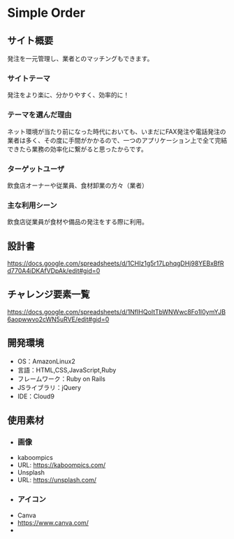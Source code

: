 # Simple Order

## サイト概要
発注を一元管理し、業者とのマッチングもできます。

### サイトテーマ
発注をより楽に、分かりやすく、効率的に！

### テーマを選んだ理由
ネット環境が当たり前になった時代においても、いまだにFAX発注や電話発注の業者は多く、その度に手間がかかるので、一つのアプリケーション上で全て完結できたら業務の効率化に繋がると思ったからです。

### ターゲットユーザ
飲食店オーナーや従業員、食材卸業の方々（業者）

### 主な利用シーン
飲食店従業員が食材や備品の発注をする際に利用。

## 設計書
https://docs.google.com/spreadsheets/d/1CHIz1g5r17LphqgDHj98YEBxBfRd770A4iDKAfVDpAk/edit#gid=0

## チャレンジ要素一覧
https://docs.google.com/spreadsheets/d/1NfIHQoItTbWNWwc8Fo1l0ymYJB6aopwwvo2cWN5uRVE/edit#gid=0

## 開発環境
- OS：AmazonLinux2
- 言語：HTML,CSS,JavaScript,Ruby
- フレームワーク：Ruby on Rails
- JSライブラリ：jQuery
- IDE：Cloud9

## 使用素材
- ### 画像
- kaboompics
-   URL: https://kaboompics.com/
- Unsplash
-   URL: https://unsplash.com/
- ### アイコン
- Canva
-   https://www.canva.com/
- 